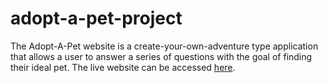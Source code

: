 # adopt-a-pet-project

The Adopt-A-Pet website is a create-your-own-adventure type application that allows a user to answer a series of questions with the goal of finding their ideal pet. The live website can be accessed [here](https://people.rit.edu/~kjf5787/iste340/project1/).